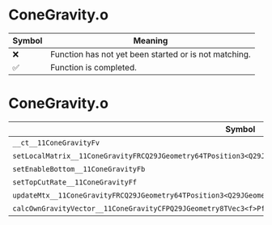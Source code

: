 # ConeGravity.o
| Symbol | Meaning 
| ------------- | ------------- 
| :x: | Function has not yet been started or is not matching. 
| :white_check_mark: | Function is completed. 


# ConeGravity.o
| Symbol | Decompiled? |
| ------------- | ------------- |
| `__ct__11ConeGravityFv` | :white_check_mark: |
| `setLocalMatrix__11ConeGravityFRCQ29JGeometry64TPosition3<Q29JGeometry38TMatrix34<Q29JGeometry13SMatrix34C<f>>>` | :white_check_mark: |
| `setEnableBottom__11ConeGravityFb` | :white_check_mark: |
| `setTopCutRate__11ConeGravityFf` | :white_check_mark: |
| `updateMtx__11ConeGravityFRCQ29JGeometry64TPosition3<Q29JGeometry38TMatrix34<Q29JGeometry13SMatrix34C<f>>>` | :white_check_mark: |
| `calcOwnGravityVector__11ConeGravityCFPQ29JGeometry8TVec3<f>PfRCQ29JGeometry8TVec3<f>` | :x: |

